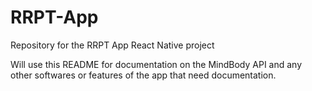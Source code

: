 # RRPT-App
Repository for the RRPT App React Native project

Will use this README for documentation on the MindBody API and any other softwares or features of the app that need documentation.
